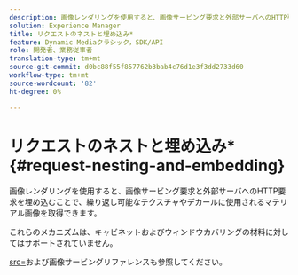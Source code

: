 ```yaml
---
description: 画像レンダリングを使用すると、画像サービング要求と外部サーバへのHTTP要求を埋め込むことで、繰り返し可能なテクスチャやデカールに使用されるマテリアル画像を取得できます。
solution: Experience Manager
title: リクエストのネストと埋め込み*
feature: Dynamic Mediaクラシック，SDK/API
role: 開発者、業務従事者
translation-type: tm+mt
source-git-commit: d0bc88f55f857762b3bab4c76d1e3f3dd2733d60
workflow-type: tm+mt
source-wordcount: '82'
ht-degree: 0%

---
```



# リクエストのネストと埋め込み*{#request-nesting-and-embedding}

画像レンダリングを使用すると、画像サービング要求と外部サーバへのHTTP要求を埋め込むことで、繰り返し可能なテクスチャやデカールに使用されるマテリアル画像を取得できます。

これらのメカニズムは、キャビネットおよびウィンドウカバリングの材料に対してはサポートされていません。

[src=](../../../../../../ir-api/http-protocol/image-rendering-api-ref/c-ir-http-protocol-ref/c-ir-http-protocol-command-reference/r-ir-src.md#reference-62c98abad22149d68d405ed6aaff8272)および画像サービングリファレンスも参照してください。
